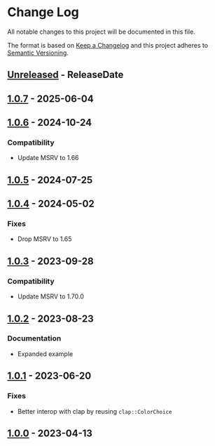 # Change Log
All notable changes to this project will be documented in this file.

The format is based on [Keep a Changelog](https://keepachangelog.com/)
and this project adheres to [Semantic Versioning](https://semver.org/).

<!-- next-header -->
## [Unreleased] - ReleaseDate

## [1.0.7] - 2025-06-04

## [1.0.6] - 2024-10-24

### Compatibility

- Update MSRV to 1.66

## [1.0.5] - 2024-07-25

## [1.0.4] - 2024-05-02

### Fixes

- Drop MSRV to 1.65

## [1.0.3] - 2023-09-28

### Compatibility

- Update MSRV to 1.70.0

## [1.0.2] - 2023-08-23

### Documentation

- Expanded example

## [1.0.1] - 2023-06-20

### Fixes

- Better interop with clap by reusing `clap::ColorChoice`

## [1.0.0] - 2023-04-13

<!-- next-url -->
[Unreleased]: https://github.com/rust-cli/anstyle/compare/colorchoice-clap-v1.0.7...HEAD
[1.0.7]: https://github.com/rust-cli/anstyle/compare/colorchoice-clap-v1.0.6...colorchoice-clap-v1.0.7
[1.0.6]: https://github.com/rust-cli/anstyle/compare/colorchoice-clap-v1.0.5...colorchoice-clap-v1.0.6
[1.0.5]: https://github.com/rust-cli/anstyle/compare/colorchoice-clap-v1.0.4...colorchoice-clap-v1.0.5
[1.0.4]: https://github.com/rust-cli/anstyle/compare/colorchoice-clap-v1.0.3...colorchoice-clap-v1.0.4
[1.0.3]: https://github.com/rust-cli/anstyle/compare/colorchoice-clap-v1.0.2...colorchoice-clap-v1.0.3
[1.0.2]: https://github.com/rust-cli/anstyle/compare/colorchoice-clap-v1.0.1...colorchoice-clap-v1.0.2
[1.0.1]: https://github.com/rust-cli/anstyle/compare/colorchoice-clap-v1.0.0...colorchoice-clap-v1.0.1
[1.0.0]: https://github.com/rust-cli/anstyle/compare/c4423c1...colorchoice-clap-v1.0.0

